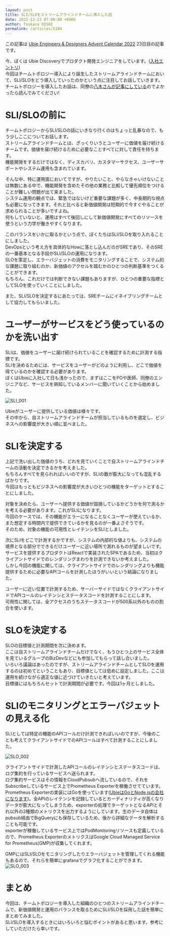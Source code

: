 ```yaml
---
layout: post
title: SLI/SLOをストリームアラインドチームに導入した話
date: 2022-12-23 07:00:00 +0900
author: Tsukasa OISHI
permalink: /articles/1184
---
```




この記事は [Ubie Engineers & Designers Advent Calendar 2022](https://adventar.org/calendars/7781) 23日目の記事です。

今、ぼくは Ubie Discoveryでプロダクト開発エンジニアをしています。([入社エントリ](https://www.kaeruspoon.net/articles/1183))  
今回はチームトポロジー導入により誕生したストリームアラインドチームにおいて、SLI/SLOをどう導入していったのかという点に注目してお話していきます。  
チームトポロジーを導入したお話は、同僚の[八木さんが記事にしている](https://note.com/sys1yagi/n/naa7bb941b171)のでよかったら読んでみてください!

# SLI/SLOの前に
チームトポロジーからSLI/SLOの話にいきなり行くのはちょっと乱暴なので、もう少しここについてお話します。  
ストリームアラインドチームとは、ざっくりいうとユーザーに価値を届け続けるチームです。価値を届け続けるために必要なことすべてに対して責任を持ちます。  
機能開発をするだけではなく、ディスカバリ、カスタマーサクセス、ユーザーサポートやシステム運用も含まれています。

そんな中、特に運用面においてですが、やりたいこと、やらなきゃいけないことは無数にある中で、機能開発を含めたその他の業務と比較して優先順位をつけることが難しい問題が出て来ました。  
システム運用の観点では、緊急ではないけど重要な課題が多く、中長期的な視点も必要になってきます。それと比べると新価値開発は短期的で今すぐやることが求められることが多いですよね。  
何もしていないと、運用はすべて後回しにして新価値開発にすべてのリソースを使うという力学が働きやすくなります。

このバランスをいかに取るかという点で、ぼくたちはSLI/SLOを取り入れることにしました。  
DevOpsという考え方を具体的なHowに落とし込んだのがSREであり、そのSREの一番基本となる手段がSLI/SLOの運用になります。  
SLOを策定し、エラーバジェットの消費をモニタリングすることで、システム的な課題に取り組むのか、新価値のアクセルを踏むかのひとつの判断基準をつくることができます。  
もちろん、これだけでは判断できない課題もありますが、ひとつの重要な指標としてSLOを使っていくことにしました。

また、SLI/SLOを決定するにあたっては、SREチームにイネイブリングチームとして協力してもらいました。

# ユーザーがサービスをどう使っているのかを洗い出す
SLIは、価値をユーザーに届け続けられていることを確認するために計測する指標です。  
SLIを決めるためには、サービスをユーザーがどのように利用し、どこで価値を得ているのかを確認する必要があります。  
ぼくはUbieに入社して日も浅かったので、まずはここをPOや医師、同僚のエンジニアなど、サービスを熟知しているメンバーに聞いていくことから始めました。

![SLI_001](https://storage.googleapis.com/kaeruspoon.net/images/379/SLO_001.png)

Ubieがユーザーに提供している価値は様々です。  
その中から、自ストリームアラインドチームが担当しているものを選定し、ビジネスへの影響度が大きい順に並べました。

# SLIを決定する
上記で洗い出した価値のうち、どれを見ていくことで自ストリームアラインドチームの活動を決定できるかを考えました。  
もちろんすべてを見られればいいのですが、SLIの数が膨大になっても混乱するばかりです。  
今回はもっともビジネスへの影響度が大きいひとつの機能をターゲットとすることにしました。

対象を決めたら、ユーザーへ提供する価値が毀損しているかどうかを何で測るかを考える必要があります。これがSLIになります。  
今回のケースでは、その機能がエラーになることなくユーザーが使えているか、また想定する時間内で提供できているかを見るのが一番よさそうです。  
そのため、対象の機能の可用性とレイテンシをSLIとしました。

次にSLIをどこで計測するかですが、システムの内部的な値よりも、システムの境界となる部分でできるだけユーザーに近い場所で測れるものが望ましいです。  
サービスを提供するプロダクトはReactで実装されたSPAであるため、当初はクライアントサイドでのレンダリングまわりを計測できないか考えました。  
しかし今回の機能に関しては、クライアントサイドでのレンダリングよりも機能提供するために必要なAPIコールを計測したほうがいいという結論になりました。

ユーザーに近い位置で計測するため、サーバーサイドではなくクライアントサイドでAPIコールのレイテンシとステータスコードを計測することにします。  
可用性に関しては、全アクセスのうちステータスコードが500系以外のものの割合を使います。

# SLOを決定する
SLOの目標値と計測期間を次に決めます。  
ここは自ストリームアラインドチームだけでなく、もうひとつ上のサービス全体を見ているグループのBizDevなどにも参加してもらって話し合いました。  
いろいろ議論はあったのですが、ストリームアラインドチームとしてSLOを運用するのは初めてということもあり、目標値としては低めに設定しました。ここは運用を続けながら適正な値に近づけていきたいと考えています。  
目標値にはもちろんセットで計測期間が必要です。今回は1ヶ月としました。

# SLIのモニタリングとエラーバジェットの見える化
SLIとしては特定の機能のAPIコールだけ計測できればいいのですが、今後のことも考えてクライアントサイドでのAPIコールはすべて計測することにしました。

![SLO_002](https://storage.googleapis.com/kaeruspoon.net/images/379/SLO_002.png)

クライアントサイドで計測したAPIコールのレイテンシとステータスコードは、ログ集約を行っているサービスへ送られます。  
ログ集約サービスはその情報をCloudPubsubへ流しているので、それをSubscribeしているサービス上でPrometheus Exporterを稼働させてています。  
Prometheus Exporterの実装にはGoを使っています([UbieはGoとNode.jsの会社になります](https://zenn.dev/ubie_dev/articles/4437cde02a672b))。全APIのレイテンシを記録しているとカーディナリティが高くなりデータが膨大になってしまうため、exporterの処理でターゲットとなるAPIとそれ以外の2種類のメトリクスを出力するようにしています。生のデータ自体はpubsub経由でBigQueryにも保存しているため、後から詳細なデータを解析することも可能です。  
exporterが稼働しているサービス上ではPodMonitoringリソースも定義しているので、Prometheus ExporterのメトリクスはGoogle Cloud Managed Service for Prometheus(GMP)が収集してくれます。

GMPにはSLI/SLOをモニタリングしたりエラーバジェットを管理してくれる機能もあるので、それらを簡単にgrafanaでグラフ化することができます。  
![SLO_003](https://storage.googleapis.com/kaeruspoon.net/images/379/SLO_003.png)

# まとめ
今回は、チームトポロジーを導入した組織のひとつのストリームアラインドチームで、新価値開発と運用のバランスを取るためにSLI/SLOを採用した話を簡単にまとめてみました。  
SLI/SLOを導入するときにはいろいろと悩むポイントがあると思います。参考にしていただけたら幸いです。
